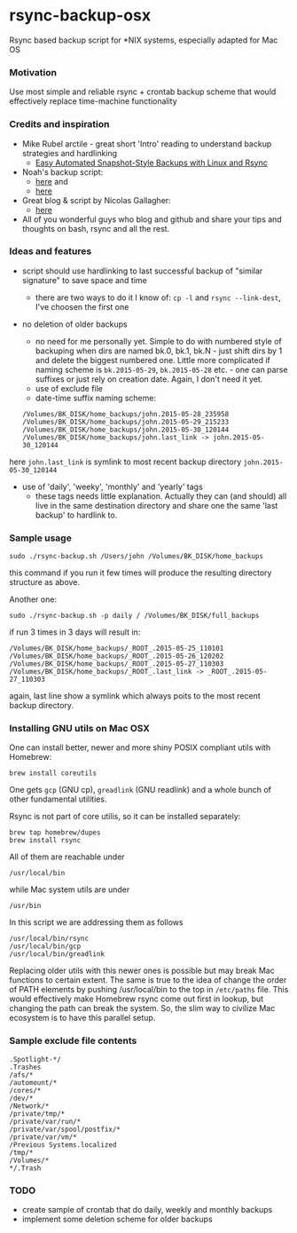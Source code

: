 # rsync-backup-osx

Rsync based backup script for *NIX systems, especially adapted for Mac OS

### Motivation

Use most simple and reliable rsync + crontab backup scheme that would effectively replace time-machine functionality

### Credits and inspiration

+ Mike Rubel arctile - great short 'Intro' reading to understand backup strategies and hardlinking 
  - [Easy Automated Snapshot-Style Backups with Linux and Rsync](http://www.mikerubel.org/computers/rsync_snapshots/)
+ Noah's backup script:
  - [here](http://www.noah.org/wiki/Rsync_backup) and 
  - [here](https://gist.github.com/elundmark/7183083)
+ Great blog & script by Nicolas Gallagher:
  - [here](http://nicolasgallagher.com/mac-osx-bootable-backup-drive-with-rsync)
+ All of you wonderful guys who blog and github and share your tips and thoughts on bash, rsync and all the rest. 

### Ideas and features

- script should use hardlinking to last successful backup of "similar signature" to save space and time
  - there are two ways to do it I know of: ```cp -l``` and ```rsync --link-dest```, I've choosen the first one
- no deletion of older backups
  - no need for me personally yet. Simple to do with numbered style of backuping when dirs are named bk.0, bk.1, bk.N - just shift dirs by 1 and delete the biggest numbered one. 
  Little more complicated if naming scheme is ```bk.2015-05-29```, ```bk.2015-05-28``` etc. - one can parse suffixes or just rely on creation date. Again, I don't need it yet.
  - use of exclude file
  - date-time suffix naming scheme:
  
  ```
  /Volumes/BK_DISK/home_backups/john.2015-05-28_235958
  /Volumes/BK_DISK/home_backups/john.2015-05-29_215233
  /Volumes/BK_DISK/home_backups/john.2015-05-30_120144
  /Volumes/BK_DISK/home_backups/john.last_link -> john.2015-05-30_120144
  ```

here ```john.last_link``` is symlink to most recent backup directory ```john.2015-05-30_120144```

  - use of 'daily', 'weeky', 'monthly' and 'yearly' tags
    - these tags needs little explanation. Actually they can (and should) all live in the same destination directory and share one the same 'last backup' to hardlink to.   

### Sample usage

```
sudo ./rsync-backup.sh /Users/john /Volumes/BK_DISK/home_backups
```
this command if you run it few times will produce the resulting directory structure as above.

Another one:
```
sudo ./rsync-backup.sh -p daily / /Volumes/BK_DISK/full_backups
```
if run 3 times in 3 days will result in:

  ```
  /Volumes/BK_DISK/home_backups/_ROOT_.2015-05-25_110101
  /Volumes/BK_DISK/home_backups/_ROOT_.2015-05-26_120202
  /Volumes/BK_DISK/home_backups/_ROOT_.2015-05-27_110303
  /Volumes/BK_DISK/home_backups/_ROOT_.last_link -> _ROOT_.2015-05-27_110303
  ```
again, last line show a symlink which always poits to the most recent backup directory.

### Installing GNU utils on Mac OSX

One can install better, newer and more shiny POSIX compliant utils with Homebrew:

```
brew install coreutils
```
One gets ```gcp``` (GNU cp), ```greadlink``` (GNU readlink) and a whole bunch of other fundamental utilities.

Rsync is not part of core utilis, so it can be installed separately:
```
brew tap homebrew/dupes
brew install rsync
```
All of them are reachable under
```
/usr/local/bin
```
while Mac system utils are under 
```
/usr/bin
```

In this script we are addressing them as follows
```
/usr/local/bin/rsync
/usr/local/bin/gcp
/usr/local/bin/greadlink
```
Replacing older utils with this newer ones is possible but may break Mac functions to certain extent. The same is true to the idea of change the order of PATH elements by pushing /usr/local/bin to the top in ```/etc/paths``` file. This would effectively make Homebrew rsync come out first in lookup, but changing the path can break the system. So, the slim way to civilize Mac ecosystem is to have this parallel setup.


### Sample exclude file contents

```
.Spotlight-*/
.Trashes
/afs/*
/automount/*
/cores/*
/dev/*
/Network/*
/private/tmp/*
/private/var/run/*
/private/var/spool/postfix/*
/private/var/vm/*
/Previous Systems.localized
/tmp/*
/Volumes/*
*/.Trash
```

### TODO
- create sample of crontab that do daily, weekly and monthly backups
- implement some deletion scheme for older backups
